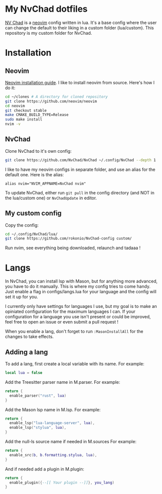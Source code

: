 # My NvChad dotfiles

[NV Chad](https://github.com/NvChad/NvChad#nvchad) is a [neovim](https://neovim.io/) config written in lua.
It's a base config where the user can change the default to their liking in a custom folder (lua/custom).
This repository is my custom folder for NvChad.

# Installation

## Neovim

[Neovim installation guide](https://github.com/neovim/neovim/wiki/Installing-Neovim).
I like to install neovim from source. Here's how I do it:

```bash
cd ~/clones # A directory for cloned repository
git clone https://github.com/neovim/neovim
cd neovim
git checkout stable
make CMAKE_BUILD_TYPE=Release
sudo make install
nvim -v
```

## NvChad

Clone NvChad to it's own config:

```bash
git clone https://github.com/NvChad/NvChad ~/.config/NvChad --depth 1
```

I like to have my neovim configs in separate folder, and use an alias for the default one. Here is the alias:

```.bashrc
alias nvim="NVIM_APPNAME=NvChad nvim"
```

To update NvChad, either run `git pull` in the config directory (and NOT in the lua/custom one) or `NvChadUpdate` in editor.

## My custom config

Copy the config:

```bash
cd ~/.config/NvChad/lua/
git clone https://github.com/rokonio/NvChad-config custom/
```

Run nvim, see everything being downloaded, relaunch and tadaaa !

# Langs

In NvChad, you can install lsp with Mason, but for anything more advanced, you have to do it manually.
This is where my config tries to come handy. Just enable a flag in configs/langs.lua for your language and the config will set it up for you.

I currently only have settings for languages I use, but my goal is to make an opiniated configuration for the maximum languages I can.
If your configuration for a language you use isn't present or could be improved, feel free to open an issue or even submit a pull request !

When you enable a lang, don't forget to run `:MasonInstallAll` for the changes to take effects.

## Adding a lang

To add a lang, first create a local variable with its name. For example:

```lua
local lua = false
```

Add the Treesitter parser name in M.parser. For example:

```lua
return {
  enable_parser("rust", lua)
}
```

Add the Mason lsp name in M.lsp. For example:

```lua
return {
  enable_lsp("lua-language-server", lua),
  enable_lsp("stylua", lua),
}
```

Add the null-ls source name if needed in M.sources For example:

```lua
return {
  enable_src(b, b.formatting.stylua, lua),
}
```

And if needed add a plugin in M.plugin:

```lua
return {
  enable_plugin({--[[ Your plugin --]]}, you_lang)
}
```
